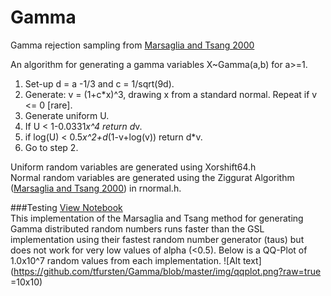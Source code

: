 # Gamma
Gamma rejection sampling from [Marsaglia and Tsang 2000](http://delivery.acm.org/10.1145/360000/358414/p363-marsaglia.pdf?ip=149.169.219.168&id=358414&acc=ACTIVE%20SERVICE&key=B63ACEF81C6334F5%2EBD7B0059B564CDBA%2E4D4702B0C3E38B35%2E4D4702B0C3E38B35&CFID=617740920&CFTOKEN=73882148&__acm__=1422565045_2c273a62b5e5db6113168b5247aaaa8f)


An algorithm for generating a gamma variables X~Gamma(a,b) for a>=1.  
1. Set-up d = a -1/3 and c = 1/sqrt(9d).  
2. Generate: v = (1+c*x)^3, drawing x from a standard normal. Repeat if v <= 0 [rare].  
3. Generate uniform U.    
4. If U < 1-0.0331*x^4 return d*v.  
5. if log(U) < 0.5*x^2+d*(1-v+log(v)) return d*v.  
6. Go to step 2.  

Uniform random variables are generated using Xorshift64.h  
Normal random variables are generated using the Ziggurat Algorithm ([Marsaglia and Tsang 2000](http://www.jstatsoft.org/v05/i08/paper)) in rnormal.h. 

###Testing
[View Notebook](http://nbviewer.ipython.org/github/tfursten/Gamma/blob/master/Notebook/Summary.ipynb)  
This implementation of the Marsaglia and Tsang method for generating Gamma distributed random numbers runs faster than the GSL implementation using their fastest random number generator (taus) but does not work for very low values of alpha (<0.5). Below is a QQ-Plot of 1.0x10^7 random values from each implementation.
![Alt text](https://github.com/tfursten/Gamma/blob/master/img/qqplot.png?raw=true =10x10)
